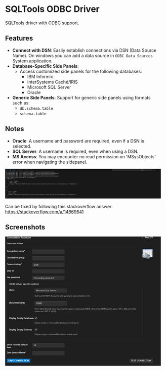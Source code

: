 # SQLTools ODBC Driver
SQLTools driver with ODBC support.
## Features

- **Connect with DSN**: Easily establish connections via DSN (Data Source Name). On windows you can add a data source in `ODBC Data Sources` System application.
- **Database-Specific Side Panels**: 
  - Access customized side panels for the following databases:
    - IBM Informix
    - InterSystems Caché/IRIS
    - Microsoft SQL Server
    - Oracle
- **Generic Side Panels**: Support for generic side panels using formats such as:
  - `db.schema.table`
  - `schema.table`

## Notes

- **Oracle**: A username and password are required, even if a DSN is selected.
- **SQL Server**: A username is required, even when using a DSN.
- **MS Access**: You may encounter no read permission on 'MSysObjects' error when navigating the sidepanel.
<p align="center">
  <img src="https://raw.githubusercontent.com/fzhem/sqltools-odbc-driver/refs/heads/main/screenshots/msysobjects-error.jpg" />
</p>

Can be fixed by following this stackoverflow answer: https://stackoverflow.com/a/14669641


## Screenshots
<p align="center">
  <img src="https://raw.githubusercontent.com/fzhem/sqltools-odbc-driver/refs/heads/main/screenshots/connection-assistant.jpg" />
</p>